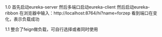 1.0 首先启动eureka-server
然后多端口启动eureka-client
然后启动eureka-ribbon
在浏览器中输入：http://localhost:8764/hi?name=forzep
看到端口在变化，表示负载成功

1.1 整合了feign做负载，可自行选择或者同时使用
